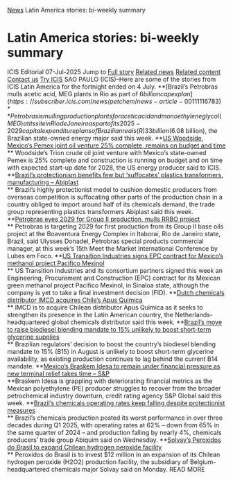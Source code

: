 [News](https://www.icis.com/explore/resources/news/) Latin America stories: bi-weekly summary
# Latin America stories: bi-weekly summary
ICIS Editorial
07-Jul-2025
Jump to
[Full story](https://www.icis.com/explore/resources/news/2025/07/07/11117077/latin-america-stories-bi-weekly-summary/#full-story)
[Related news](https://www.icis.com/explore/resources/news/2025/07/07/11117077/latin-america-stories-bi-weekly-summary/#related-articles)
[Related content](https://www.icis.com/explore/resources/news/2025/07/07/11117077/latin-america-stories-bi-weekly-summary/#related-contents)
[Contact us](https://www.icis.com/explore/resources/news/2025/07/07/11117077/latin-america-stories-bi-weekly-summary/#contact-us)
[Try ICIS](https://www.icis.com/explore/contact/try-icis-today/?intcmp=individual-news_try-icis)
SAO PAULO (ICIS)–Here are some of the stories from ICIS Latin America for the fortnight ended on 4 July. 
**[Brazil’s Petrobras mulls acetic acid, MEG plants in Rio as part of $6 billion capex plan](https://subscriber.icis.com/news/petchem/news-article-00111116783)  
** Petrobras is mulling production plants for acetic acid and monoethylene glycol (MEG) at its site in Rio de Janeiro as part of its 2025-2029 capital expenditure plans of Brazilian reais (R) 33 billion ($6.08 billion), the Brazilian state-owned energy major said this week. 
**[US Woodside, Mexico’s Pemex joint oil venture 25% complete, remains on budget and time](https://subscriber.icis.com/news/petchem/news-article-00111116777)  
** Woodside’s Trion crude oil joint venture with Mexico’s state-owned Pemex is 25% complete and construction is running on budget and on time with expected start-up date for 2028, the US energy producer said to ICIS. 
**[Brazil’s protectionism benefits few but ‘suffocates’ plastics transformers, manufacturing – Abiplast](https://subscriber.icis.com/news/petchem/news-article-00111116589)  
** Brazil’s highly protectionist model to cushion domestic producers from overseas competition is suffocating other parts of the production chain in a country obliged to import around half of its chemicals demand, the trade group representing plastics transformers Abiplast said this week. 
**[Petrobras eyes 2029 for Group II production, mulls RRBO project](https://subscriber.icis.com/news/petchem/news-article-00111116591)  
** Petrobras is targeting 2029 for first production from its Group II base oils project at the Boaventura Energy Complex in Itaborai, Rio de Janeiro state, Brazil, said Ulysses Donadel, Petrobras special products commercial manager, at this week’s 15th Meet the Market International Conference by Lubes em Foco. 
**[US Transition Industries signs EPC contract for Mexico’s methanol project Pacifico Mexinol](https://subscriber.icis.com/news/petchem/news-article-00111116149)  
** US Transition Industries and its consortium partners signed this week an Engineering, Procurement and Construction (EPC) contract for its Mexican green methanol project Pacifico Mexinol, in Sinaloa state, although the company is yet to take a final investment decision (FID). 
**[Dutch chemicals distributor IMCD acquires Chile’s Apus Quimica](https://subscriber.icis.com/news/petchem/news-article-00111116152)  
** IMCD is to acquire Chilean distributor Apus Quimica as it seeks to strengthen its presence in the Latin American country, the Netherlands-headquartered global chemicals distributor said this week. 
**[Brazil’s move to raise biodiesel blending mandate to 15% unlikely to boost short-term glycerine supplies](https://subscriber.icis.com/news/petchem/news-article-00111114243)  
** Brazilian regulators’ decision to boost the country’s biodiesel blending mandate to 15% (B15) in August is unlikely to boost short-term glycerine availability, as existing production continues to lag behind the current B14 mandate. 
**[Mexico’s Braskem Idesa to remain under financial pressure as new terminal relief takes time – S&P](https://subscriber.icis.com/news/petchem/news-article-00111114205)  
**Braskem Idesa is grappling with deteriorating financial metrics as the Mexican polyethylene (PE) producer struggles to recover from the broader petrochemical industry downturn, credit rating agency S&P Global said this week. 
**[Brazil’s chemicals operating rates keep falling despite protectionist measures](https://subscriber.icis.com/news/petchem/news-article-00111114047)  
** Brazil’s chemicals production posted its worst performance in over three decades during Q1 2025, with operating rates at 62% – down from 65% in the same quarter of 2024 – and production falling by nearly 4%, chemicals producers’ trade group Abiquim said on Wednesday. 
**[Solvay’s Peroxidos do Brasil to expand Chilean hydrogen peroxide facility](https://subscriber.icis.com/news/petchem/news-article-00111113094)  
** Peroxidos do Brasil is to invest $12 million in an expansion of its Chilean hydrogen peroxide (H2O2) production facility, the subsidiary of Belgium-headquartered chemicals major Solvay said on Monday. 
READ MORE